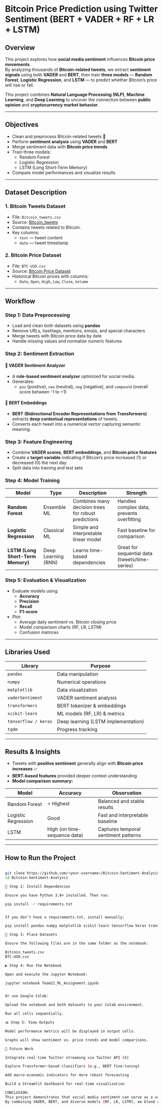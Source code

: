 # Bitcoin Price Prediction using Twitter Sentiment (BERT + VADER + RF + LR + LSTM)

## Overview
This project explores how **social media sentiment** influences **Bitcoin price movements**.  
By analyzing thousands of **Bitcoin-related tweets**, we extract **sentiment signals** using both **VADER** and **BERT**, then train **three models** — **Random Forest**, **Logistic Regression**, and **LSTM** — to predict whether Bitcoin’s price will rise or fall.

This project combines **Natural Language Processing (NLP)**, **Machine Learning**, and **Deep Learning** to uncover the connection between **public opinion** and **cryptocurrency market behavior**.

---

##  Objectives
- Clean and preprocess Bitcoin-related tweets 🧹  
- Perform **sentiment analysis** using **VADER** and **BERT**  
- Merge sentiment data with **Bitcoin price trends**  
- Train three models:
  -  Random Forest  
  -  Logistic Regression  
  -  LSTM (Long Short-Term Memory)
- Compare model performances and visualize results  

---

##  Dataset Description

###  1. Bitcoin Tweets Dataset
- File: `Bitcoin_tweets.csv`
- Source: [Bitcoin_tweets](https://www.kaggle.com/datasets/kaushiksuresh147/bitcoin-tweets)
- Contains tweets related to Bitcoin.
- Key columns:
  - `text` — tweet content  
  - `date` — tweet timestamp  

###  2. Bitcoin Price Dataset
- File: `BTC-USD.csv`
- Source: [Bitcoin Price Dataset](https://www.kaggle.com/datasets/pavan9065/bitcoin-price-history)
- Historical Bitcoin prices with columns:
  - `Date`, `Open`, `High`, `Low`, `Close`, `Volume`

---

##  Workflow

###  Step 1: Data Preprocessing
- Load and clean both datasets using **pandas**
- Remove URLs, hashtags, mentions, emojis, and special characters
- Merge tweets with Bitcoin price data by date
- Handle missing values and normalize numeric features

###  Step 2: Sentiment Extraction
#### 🔹 VADER Sentiment Analyzer
- A **rule-based sentiment analyzer** optimized for social media.
- Generates:
  - `pos` (positive), `neu` (neutral), `neg` (negative), and `compound` (overall score between -1 to +1)

#### 🔹 BERT Embeddings
- **BERT (Bidirectional Encoder Representations from Transformers)** extracts **deep contextual representations** of tweets.
- Converts each tweet into a numerical vector capturing semantic meaning.

### Step 3: Feature Engineering
- Combine **VADER scores**, **BERT embeddings**, and **Bitcoin price features**
- Create a **target variable** indicating if Bitcoin’s price increased (1) or decreased (0) the next day
- Split data into training and test sets

###  Step 4: Model Training

| Model | Type | Description | Strength |
|--------|------|--------------|-----------|
|  **Random Forest** | Ensemble ML | Combines many decision trees for robust predictions | Handles complex data, prevents overfitting |
|  **Logistic Regression** | Classical ML | Simple and interpretable linear model | Fast baseline for comparison |
|  **LSTM (Long Short-Term Memory)** | Deep Learning (RNN) | Learns time-based dependencies | Great for sequential data (tweets/time-series) |

###  Step 5: Evaluation & Visualization
- Evaluate models using:
  - **Accuracy**
  - **Precision**
  - **Recall**
  - **F1-score**
- Plot:
  - Average daily sentiment vs. Bitcoin closing price
  - Model comparison charts (RF, LR, LSTM)
  - Confusion matrices

---

##  Libraries Used

| Library | Purpose |
|----------|----------|
| `pandas` | Data manipulation |
| `numpy` | Numerical operations |
| `matplotlib` | Data visualization |
| `vaderSentiment` | VADER sentiment analysis |
| `transformers` | BERT tokenizer & embeddings |
| `scikit-learn` | ML models (RF, LR) & metrics |
| `tensorflow / keras` | Deep learning (LSTM implementation) |
| `tqdm` | Progress tracking |

---

##  Results & Insights
- Tweets with **positive sentiment** generally align with **Bitcoin price increases** 📈  
- **BERT-based features** provided deeper context understanding  
- **Model comparison summary:**

| Model | Accuracy | Observation |
|--------|-----------|--------------|
|  Random Forest | ⭐ Highest | Balanced and stable results |
|  Logistic Regression | Good | Fast and interpretable baseline |
|  LSTM | High (on time-sequence data) | Captures temporal sentiment patterns |

---

##  How to Run the Project

```bash

git clone https://github.com/<your-username>/Bitcoin-Sentiment-Analysis.git
cd Bitcoin-Sentiment-Analysis

🧱 Step 2: Install Dependencies

Ensure you have Python 3.8+ installed. Then run:

pip install -r requirements.txt


If you don’t have a requirements.txt, install manually:

pip install pandas numpy matplotlib scikit-learn tensorflow keras transformers vaderSentiment tqdm

📂 Step 3: Place Datasets

Ensure the following files are in the same folder as the notebook:

Bitcoin_tweets.csv
BTC-USD.csv

▶️ Step 4: Run the Notebook

Open and execute the Jupyter Notebook:

jupyter notebook Team21_ML_Assignment.ipynb


Or use Google Colab:

Upload the notebook and both datasets to your Colab environment.

Run all cells sequentially.

📊 Step 5: View Outputs

Model performance metrics will be displayed in output cells.

Graphs will show sentiment vs. price trends and model comparisons.

🔮 Future Work

Integrate real-time Twitter streaming via Twitter API (X)

Explore Transformer-based classifiers (e.g., BERT fine-tuning)

Add macro-economic indicators for more robust forecasting

Build a Streamlit dashboard for real-time visualization

CONCLUSION:
This project demonstrates that social media sentiment can serve as a valuable indicator of cryptocurrency price movements.
By combining VADER, BERT, and diverse models (RF, LR, LSTM), we blend classical and deep learning approaches to bridge human emotion and financial analytics.
